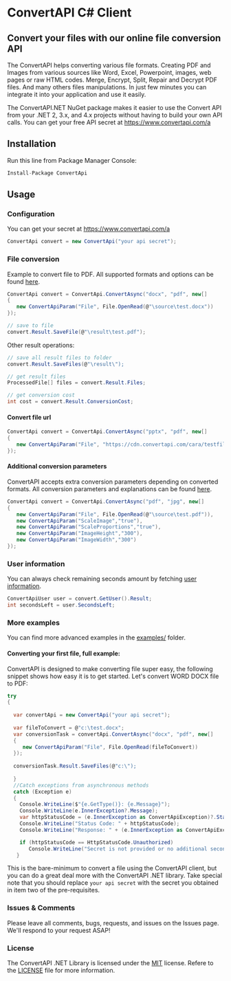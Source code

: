 # ConvertAPI C# Client
## Convert your files with our online file conversion API

The ConvertAPI helps converting various file formats. Creating PDF and Images from various sources like Word, Excel, Powerpoint, images, web pages or raw HTML codes. Merge, Encrypt, Split, Repair and Decrypt PDF files. And many others files manipulations. In just few minutes you can integrate it into your application and use it easily.

The ConvertAPI.NET NuGet package makes it easier to use the Convert API from your .NET 2, 3.x, and 4.x projects without having to build your own API calls. You can get your free API secret at https://www.convertapi.com/a

## Installation

Run this line from Package Manager Console:

```csharp
Install-Package ConvertApi
```

## Usage

### Configuration

You can get your secret at https://www.convertapi.com/a

```csharp
ConvertApi convert = new ConvertApi("your api secret");
```

### File conversion

Example to convert file to PDF. All supported formats and options can be found 
[here](https://www.convertapi.com).

```csharp
ConvertApi convert = ConvertApi.ConvertAsync("docx", "pdf", new[]
{
   new ConvertApiParam("File", File.OpenRead(@"\source\test.docx"))
});

// save to file
convert.Result.SaveFile(@"\result\test.pdf");
```

Other result operations:

```csharp
// save all result files to folder
convert.Result.SaveFiles(@"\result\");

// get result files
ProcessedFile[] files = convert.Result.Files;

// get conversion cost
int cost = convert.Result.ConversionCost; 
```

#### Convert file url

```csharp
ConvertApi convert = ConvertApi.ConvertAsync("pptx", "pdf", new[]
{
   new ConvertApiParam("File", "https://cdn.convertapi.com/cara/testfiles/presentation.pptx")
});
```

#### Additional conversion parameters

ConvertAPI accepts extra conversion parameters depending on converted formats. All conversion 
parameters and explanations can be found [here](https://www.convertapi.com).

```csharp
ConvertApi convert = ConvertApi.ConvertAsync("pdf", "jpg", new[]
{
   new ConvertApiParam("File", File.OpenRead(@"\source\test.pdf")),
   new ConvertApiParam("ScaleImage","true"),
   new ConvertApiParam("ScaleProportions","true"),
   new ConvertApiParam("ImageHeight","300"),
   new ConvertApiParam("ImageWidth","300")
});
```

### User information

You can always check remaining seconds amount by fetching [user information](https://www.convertapi.com/doc/user).

```csharp
ConvertApiUser user = convert.GetUser().Result;
int secondsLeft = user.SecondsLeft;
```

### More examples

You can find more advanced examples in the [examples/](examples) folder.

#### Converting your first file, full example:

ConvertAPI is designed to make converting file super easy, the following snippet shows how easy it is to get started. Let's convert WORD DOCX file to PDF:

```csharp
try
{
  
  var convertApi = new ConvertApi("your api secret");
  
  var fileToConvert = @"c:\test.docx";
  var conversionTask = convertApi.ConvertAsync("docx", "pdf", new[]
  {
     new ConvertApiParam("File", File.OpenRead(fileToConvert))
  });
  
  conversionTask.Result.SaveFiles(@"c:\");
  
  }
  //Catch exceptions from asynchronous methods
  catch (Exception e)
  {
    Console.WriteLine($"{e.GetType()}: {e.Message}");
    Console.WriteLine(e.InnerException?.Message);
    var httpStatusCode = (e.InnerException as ConvertApiException)?.StatusCode;
    Console.WriteLine("Status Code: " + httpStatusCode);
    Console.WriteLine("Response: " + (e.InnerException as ConvertApiException)?.Response);

    if (httpStatusCode == HttpStatusCode.Unauthorized)
       Console.WriteLine("Secret is not provided or no additional seconds left in account to proceed conversion. More information https://www.convertapi.com/a");
   }
```

This is the bare-minimum to convert a file using the ConvertAPI client, but you can do a great deal more with the ConvertAPI .NET library. Take special note that you should replace `your api secret` with the secret you obtained in item two of the pre-requisites.

### Issues &amp; Comments
Please leave all comments, bugs, requests, and issues on the Issues page. We'll respond to your request ASAP!

### License
The ConvertAPI .NET Library is licensed under the [MIT](http://www.opensource.org/licenses/mit-license.php "Read more about the MIT license form") license. Refere to the [LICENSE](https://github.com/ConvertAPI/convertapi-dotnet/blob/master/LICENSE) file for more information.
